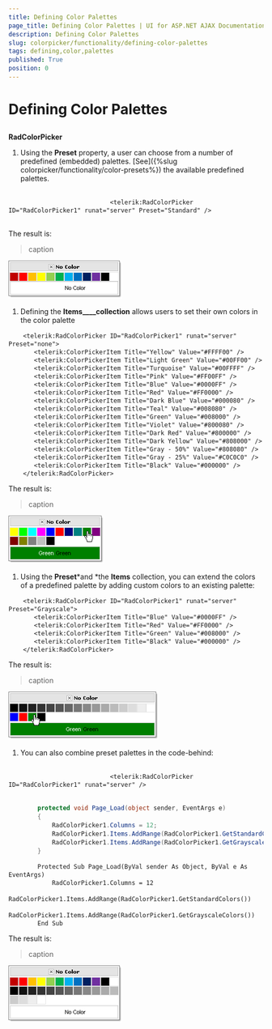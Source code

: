 ```yaml
---
title: Defining Color Palettes
page_title: Defining Color Palettes | UI for ASP.NET AJAX Documentation
description: Defining Color Palettes
slug: colorpicker/functionality/defining-color-palettes
tags: defining,color,palettes
published: True
position: 0
---
```


# Defining Color Palettes



## 

__RadColorPicker__

1. Using the __Preset__ property, a user can choose from a number of predefined (embedded) palettes. [See]({%slug colorpicker/functionality/color-presets%}) the available predefined palettes.

````ASPNET
	     
							<telerik:RadColorPicker ID="RadColorPicker1" runat="server" Preset="Standard" />
				
````

The result is:
>caption 

![](images/radcolorpicker001.png)

1. Defining the __Items____collection__ allows users to set their own colors in the color palette

````ASPNET
	<telerik:RadColorPicker ID="RadColorPicker1" runat="server" Preset="none">
	   <telerik:ColorPickerItem Title="Yellow" Value="#FFFF00" />
	   <telerik:ColorPickerItem Title="Light Green" Value="#00FF00" />
	   <telerik:ColorPickerItem Title="Turquoise" Value="#00FFFF" />
	   <telerik:ColorPickerItem Title="Pink" Value="#FF00FF" />
	   <telerik:ColorPickerItem Title="Blue" Value="#0000FF" />
	   <telerik:ColorPickerItem Title="Red" Value="#FF0000" />
	   <telerik:ColorPickerItem Title="Dark Blue" Value="#000080" />
	   <telerik:ColorPickerItem Title="Teal" Value="#008080" />
	   <telerik:ColorPickerItem Title="Green" Value="#008000" />
	   <telerik:ColorPickerItem Title="Violet" Value="#800080" />
	   <telerik:ColorPickerItem Title="Dark Red" Value="#800000" />
	   <telerik:ColorPickerItem Title="Dark Yellow" Value="#808000" />
	   <telerik:ColorPickerItem Title="Gray - 50%" Value="#808080" />
	   <telerik:ColorPickerItem Title="Gray - 25%" Value="#C0C0C0" />
	   <telerik:ColorPickerItem Title="Black" Value="#000000" />
	</telerik:RadColorPicker> 
````

The result is:
>caption 

![](images/radcolorpicker002.png)

1. Using the __Preset__*and *the __Items__ collection, you can extend the colors of a predefined palette by adding custom colors to an existing palette:

````ASPNET
	<telerik:RadColorPicker ID="RadColorPicker1" runat="server" Preset="Grayscale">
	   <telerik:ColorPickerItem Title="Blue" Value="#0000FF" />
	   <telerik:ColorPickerItem Title="Red" Value="#FF0000" />
	   <telerik:ColorPickerItem Title="Green" Value="#008000" />
	   <telerik:ColorPickerItem Title="Black" Value="#000000" />
	</telerik:RadColorPicker> 
````

The result is:
>caption 

![](images/radcolorpicker003.png)

1. You can also combine preset palettes in the code-behind:

````ASPNET
	     
							<telerik:RadColorPicker ID="RadColorPicker1" runat="server" />
				
````





````C#
		protected void Page_Load(object sender, EventArgs e)
		{
			RadColorPicker1.Columns = 12;
			RadColorPicker1.Items.AddRange(RadColorPicker1.GetStandardColors());
			RadColorPicker1.Items.AddRange(RadColorPicker1.GetGrayscaleColors());
		} 
````
````VB.NET
		Protected Sub Page_Load(ByVal sender As Object, ByVal e As EventArgs)
			RadColorPicker1.Columns = 12
			RadColorPicker1.Items.AddRange(RadColorPicker1.GetStandardColors())
			RadColorPicker1.Items.AddRange(RadColorPicker1.GetGrayscaleColors())
		End Sub
````
The result is:
>caption 

![](images/radcolorpicker004.png)
